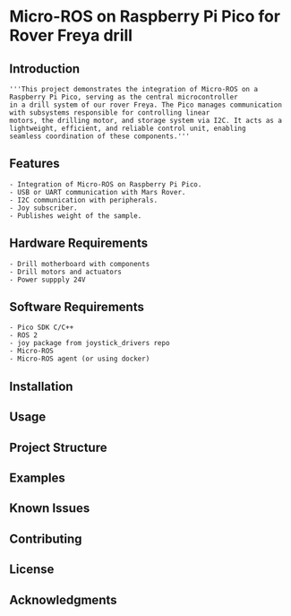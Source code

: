 
# Micro-ROS on Raspberry Pi Pico for Rover Freya drill

## Introduction

    '''This project demonstrates the integration of Micro-ROS on a Raspberry Pi Pico, serving as the central microcontroller 
    in a drill system of our rover Freya. The Pico manages communication with subsystems responsible for controlling linear 
    motors, the drilling motor, and storage system via I2C. It acts as a lightweight, efficient, and reliable control unit, enabling 
    seamless coordination of these components.'''

## Features

    - Integration of Micro-ROS on Raspberry Pi Pico.
    - USB or UART communication with Mars Rover.
    - I2C communication with peripherals.
    - Joy subscriber.
    - Publishes weight of the sample.

## Hardware Requirements

    - Drill motherboard with components
    - Drill motors and actuators
    - Power suppply 24V

## Software Requirements

    - Pico SDK C/C++
    - ROS 2
    - joy package from joystick_drivers repo
    - Micro-ROS
    - Micro-ROS agent (or using docker)

## Installation

    
## Usage

    
## Project Structure


## Examples


## Known Issues


## Contributing


## License


## Acknowledgments
